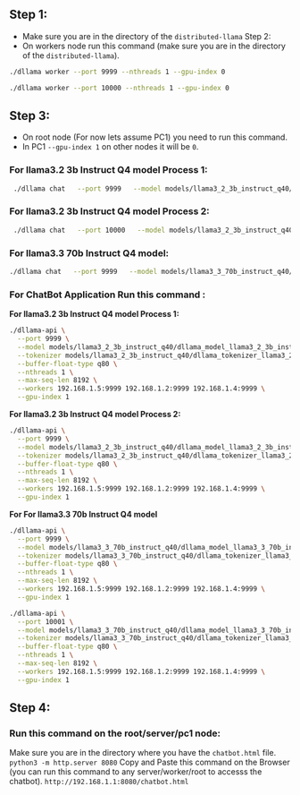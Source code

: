 
## Step 1: 
- Make sure you are in the directory of the `distributed-llama`
Step 2: 
- On workers node run this command (make sure you are in the directory of the `distributed-llama`). 
```bash
./dllama worker --port 9999 --nthreads 1 --gpu-index 0
```
```bash
./dllama worker --port 10000 --nthreads 1 --gpu-index 0
```
## Step 3: 
- On root node (For now lets assume PC1) you need to run this command. 
- In PC1 `--gpu-index 1` on other nodes it will be `0`. 
### For llama3.2 3b Instruct Q4 model Process 1:
```bash
 ./dllama chat   --port 9999   --model models/llama3_2_3b_instruct_q40/dllama_model_llama3_2_3b_instruct_q40.m   --tokenizer models/llama3_2_3b_instruct_q40/dllama_tokenizer_llama3_2_3b_instruct_q40.t   --buffer-float-type q80   --nthreads 1   --max-seq-len 8192   --workers 192.168.1.5:9999 192.168.1.2:9999 192.168.1.4:9999 --gpu-index 1
```

### For llama3.2 3b Instruct Q4 model Process 2:
```bash
 ./dllama chat   --port 10000   --model models/llama3_2_3b_instruct_q40/dllama_model_llama3_2_3b_instruct_q40.m   --tokenizer models/llama3_2_3b_instruct_q40/dllama_tokenizer_llama3_2_3b_instruct_q40.t   --buffer-float-type q80   --nthreads 1   --max-seq-len 8192   --workers 192.168.1.5:10000 192.168.1.2:10000 192.168.1.4:10000 --gpu-index 1
```

### For llama3.3 70b Instruct Q4 model:
```bash
./dllama chat   --port 9999   --model models/llama3_3_70b_instruct_q40/dllama_model_llama3_3_70b_instruct_q40.m   --tokenizer models/llama3_3_70b_instruct_q40/dllama_tokenizer_llama3_3_70b_instruct_q40.t   --buffer-float-type q80   --nthreads 1   --max-seq-len 8192   --workers 192.168.1.5:9999 192.168.1.2:9999 192.168.1.4:9999 --gpu-index 1
```
### For ChatBot Application Run this command : 
**For llama3.2 3b Instruct Q4 model Process 1:**
```bash
./dllama-api \
  --port 9999 \
  --model models/llama3_2_3b_instruct_q40/dllama_model_llama3_2_3b_instruct_q40.m \
  --tokenizer models/llama3_2_3b_instruct_q40/dllama_tokenizer_llama3_2_3b_instruct_q40.t \
  --buffer-float-type q80 \
  --nthreads 1 \
  --max-seq-len 8192 \
  --workers 192.168.1.5:9999 192.168.1.2:9999 192.168.1.4:9999 \
  --gpu-index 1
```

**For llama3.2 3b Instruct Q4 model Process 2:**
```bash
./dllama-api \
  --port 9999 \
  --model models/llama3_2_3b_instruct_q40/dllama_model_llama3_2_3b_instruct_q40.m \
  --tokenizer models/llama3_2_3b_instruct_q40/dllama_tokenizer_llama3_2_3b_instruct_q40.t \
  --buffer-float-type q80 \
  --nthreads 1 \
  --max-seq-len 8192 \
  --workers 192.168.1.5:9999 192.168.1.2:9999 192.168.1.4:9999 \
  --gpu-index 1
```


**For For llama3.3 70b Instruct Q4 model**
```bash
./dllama-api \
  --port 9999 \
  --model models/llama3_3_70b_instruct_q40/dllama_model_llama3_3_70b_instruct_q40.m \
  --tokenizer models/llama3_3_70b_instruct_q40/dllama_tokenizer_llama3_3_70b_instruct_q40.t \
  --buffer-float-type q80 \
  --nthreads 1 \
  --max-seq-len 8192 \
  --workers 192.168.1.5:9999 192.168.1.2:9999 192.168.1.4:9999 \
  --gpu-index 1
```

```bash
./dllama-api \
  --port 10001 \
  --model models/llama3_3_70b_instruct_q40/dllama_model_llama3_3_70b_instruct_q40.m \
  --tokenizer models/llama3_3_70b_instruct_q40/dllama_tokenizer_llama3_3_70b_instruct_q40.t \
  --buffer-float-type q80 \
  --nthreads 1 \
  --max-seq-len 8192 \
  --workers 192.168.1.5:9999 192.168.1.2:9999 192.168.1.4:9999 \
  --gpu-index 1
```



## Step 4:
### Run this command on the root/server/pc1 node: 
Make sure you are in the directory where you have the  `chatbot.html` file. 
`python3 -m http.server 8080`
Copy and Paste this command on the Browser (you can run this command to any server/worker/root to accesss the chatbot).
`http://192.168.1.1:8080/chatbot.html`


